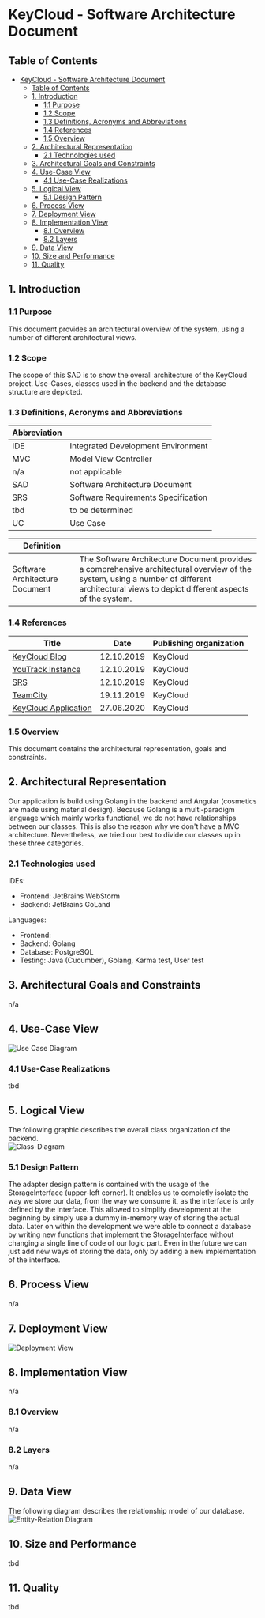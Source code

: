 # KeyCloud  - Software Architecture Document

## Table of Contents
- [KeyCloud  - Software Architecture Document](#keycloud---software-architecture-document)
  - [Table of Contents](#table-of-contents)
  - [1. Introduction](#1-introduction)
    - [1.1 Purpose](#11-purpose)
    - [1.2 Scope](#12-scope)
    - [1.3 Definitions, Acronyms and Abbreviations](#13-definitions-acronyms-and-abbreviations)
    - [1.4 References](#14-references)
    - [1.5 Overview](#15-overview)
  - [2. Architectural Representation](#2-architectural-representation)
    - [2.1 Technologies used](#21-technologies-used)
  - [3. Architectural Goals and Constraints](#3-architectural-goals-and-constraints)
  - [4. Use-Case View](#4-use-case-view)
    - [4.1 Use-Case Realizations](#41-use-case-realizations)
  - [5. Logical View](#5-logical-view)
    - [5.1 Design Pattern](#51-design-pattern)
  - [6. Process View](#6-process-view)
  - [7. Deployment View](#7-deployment-view)
  - [8. Implementation View](#8-implementation-view)
    - [8.1 Overview](#81-overview)
    - [8.2 Layers](#82-layers)
  - [9. Data View](#9-data-view)
  - [10. Size and Performance](#10-size-and-performance)
  - [11. Quality](#11-quality)

## 1. Introduction
### 1.1 Purpose
This document provides an architectural overview of the system, using a number of different architectural views.
### 1.2 Scope
The scope of this SAD is to show the overall architecture of the KeyCloud project. Use-Cases, classes used in the backend and the database structure are depicted.
### 1.3 Definitions, Acronyms and Abbreviations
Abbreviation | |
--- | --- 
IDE | Integrated Development Environment
MVC | Model View Controller
n/a | not applicable  
SAD | Software Architecture Document
SRS | Software Requirements Specification
tbd | to be determined
UC | Use Case

Definition | |  
--- | ---  
Software Architecture Document | The Software Architecture Document provides a comprehensive architectural overview of the system, using a number of different architectural views to depict different aspects of the system.
### 1.4 References
Title | Date | Publishing organization |  
--- | :---:  | ---
[KeyCloud Blog](https://keycloud.zeekay.dev/) | 12.10.2019 | KeyCloud  
[YouTrack Instance](https://youtrack.zeekay.dev/) | 12.10.2019 | KeyCloud  
[SRS](../doc/SRS.md) | 12.10.2019 | KeyCloud  
[TeamCity](https://teamcity.zeekay.dev/) | 19.11.2019 | KeyCloud
[KeyCloud Application](https://keycloud-dev.zeekay.dev/dashboard/) | 27.06.2020 | KeyCloud
### 1.5 Overview
This document contains the architectural representation, goals and constraints.

## 2. Architectural Representation
Our application is build using Golang in the backend and Angular (cosmetics are made using material design). 
Because Golang is a multi-paradigm language which mainly works functional, we do not have relationships between our classes. 
This is also the reason why we don't have a MVC architecture. Nevertheless, we tried our best to divide our classes up in these three categories.
### 2.1 Technologies used
IDEs:
- Frontend: JetBrains WebStorm
- Backend: JetBrains GoLand

Languages:
- Frontend: 
- Backend: Golang
- Database: PostgreSQL
- Testing: Java (Cucumber), Golang, Karma test, User test

## 3. Architectural Goals and Constraints
n/a

## 4. Use-Case View
![Use Case Diagram](img/UseCases.png)
### 4.1 Use-Case Realizations
tbd

## 5. Logical View
The following graphic describes the overall class organization of the backend.  
![Class-Diagram](./backend/ClassDiagram.PNG)
### 5.1 Design Pattern
The adapter design pattern is contained with the usage of the StorageInterface (upper-left corner). It enables us to completly isolate the way we store our data, from the way we consume it, as the interface is only defined by the interface. This allowed to simplify development at the beginning by simply use a dummy in-memory way of storing the actual data. Later on within the development we were able to connect a database by writing new functions that implement the StorageInterface without changing a single line of code of our logic part. Even in the future we can just add new ways of storing the data, only by adding a new implementation of the interface.
## 6. Process View
n/a

## 7. Deployment View  
![Deployment View](img/DeploymentView.png)

## 8. Implementation View
n/a
### 8.1 Overview
n/a
### 8.2 Layers
n/a

## 9. Data View
The following diagram describes the relationship model of our database.  
![Entity-Relation Diagram](backend/database/er-diagram.png)

## 10. Size and Performance
tbd

## 11. Quality
tbd
